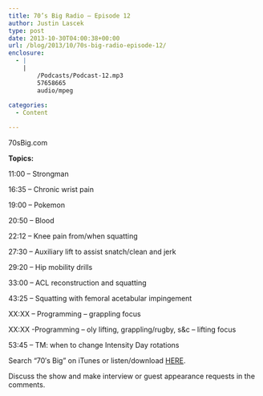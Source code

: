 ```yaml
---
title: 70’s Big Radio – Episode 12
author: Justin Lascek
type: post
date: 2013-10-30T04:00:38+00:00
url: /blog/2013/10/70s-big-radio-episode-12/
enclosure:
  - |
    |
        /Podcasts/Podcast-12.mp3
        57658665
        audio/mpeg
        
categories:
  - Content

---
```

70sBig.com

**Topics:**

11:00 &#8211; Strongman
  
16:35 &#8211; Chronic wrist pain
  
19:00 &#8211; Pokemon
  
20:50 &#8211; Blood
  
22:12 &#8211; Knee pain from/when squatting
  
27:30 &#8211; Auxiliary lift to assist snatch/clean and jerk
  
29:20 &#8211; Hip mobility drills
  
33:00 &#8211; ACL reconstruction and squatting
  
43:25 &#8211; Squatting with femoral acetabular impingement
  
XX:XX &#8211; Programming &#8211; grappling focus
  
XX:XX -Programming &#8211; oly lifting, grappling/rugby, s&c &#8211; lifting focus
  
53:45 &#8211; TM: when to change Intensity Day rotations

Search “70′s Big” on iTunes or listen/download <a href="/Podcasts/Podcast-12.mp3" target="_blank">HERE</a>.

Discuss the show and make interview or guest appearance requests in the comments.
